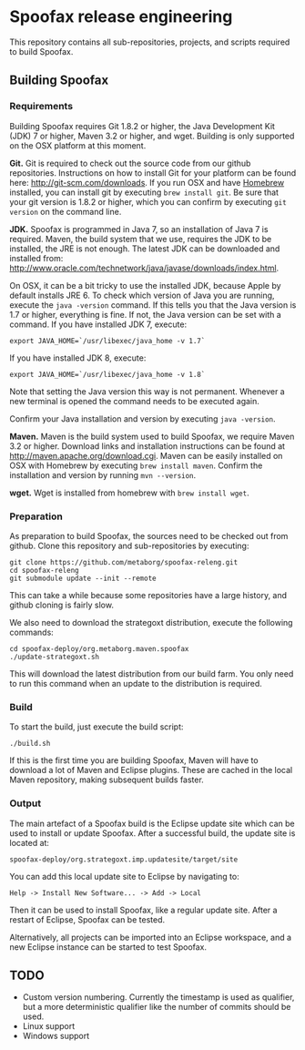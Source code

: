 # Spoofax release engineering

This repository contains all sub-repositories, projects, and scripts required to build Spoofax.

## Building Spoofax

### Requirements

Building Spoofax requires Git 1.8.2 or higher, the Java Development Kit (JDK) 7 or higher, Maven 3.2 or higher, and wget. Building is only supported on the OSX platform at this moment.

**Git.** Git is required to check out the source code from our github repositories. Instructions on how to install Git for your platform can be found here: <http://git-scm.com/downloads>. If you run OSX and have [Homebrew](http://brew.sh/) installed, you can install git by executing `brew install git`. Be sure that your git version is 1.8.2 or higher, which you can confirm by executing `git version` on the command line.

**JDK.** Spoofax is programmed in Java 7, so an installation of Java 7 is required. Maven, the build system that we use, requires the JDK to be installed, the JRE is not enough. The latest JDK can be downloaded and installed from: <http://www.oracle.com/technetwork/java/javase/downloads/index.html>.

On OSX, it can be a bit tricky to use the installed JDK, because Apple by default installs JRE 6. To check which version of Java you are running, execute the `java -version` command. If this tells you that the Java version is 1.7 or higher, everything is fine. If not, the Java version can be set with a command. If you have installed JDK 7, execute:

    export JAVA_HOME=`/usr/libexec/java_home -v 1.7`
    
If you have installed JDK 8, execute:

    export JAVA_HOME=`/usr/libexec/java_home -v 1.8`
    
Note that setting the Java version this way is not permanent. Whenever a new terminal is opened the command needs to be executed again.

Confirm your Java installation and version by executing `java -version`.

**Maven.** Maven is the build system used to build Spoofax, we require Maven 3.2 or higher. Download links and installation instructions can be found at <http://maven.apache.org/download.cgi>. Maven can be easily installed on OSX with Homebrew by executing `brew install maven`. Confirm the installation and version by running `mvn --version`.

**wget.** Wget is installed from homebrew with `brew install wget`.

### Preparation

As preparation to build Spoofax, the sources need to be checked out from github. Clone this repository and sub-repositories by executing:

    git clone https://github.com/metaborg/spoofax-releng.git
    cd spoofax-releng
    git submodule update --init --remote
    
This can take a while because some repositories have a large history, and github cloning is fairly slow.

We also need to download the strategoxt distribution, execute the following commands:

    cd spoofax-deploy/org.metaborg.maven.spoofax
    ./update-strategoxt.sh
    
This will download the latest distribution from our build farm. You only need to run this command when an update to the distribution is required.

### Build

To start the build, just execute the build script:

    ./build.sh
    
If this is the first time you are building Spoofax, Maven will have to download a lot of Maven and Eclipse plugins. These are cached in the local Maven repository, making subsequent builds faster.

### Output

The main artefact of a Spoofax build is the Eclipse update site which can be used to install or update Spoofax. After a successful build, the update site is located at:

    spoofax-deploy/org.strategoxt.imp.updatesite/target/site

You can add this local update site to Eclipse by navigating to:

    Help -> Install New Software... -> Add -> Local
    
Then it can be used to install Spoofax, like a regular update site. After a restart of Eclipse, Spoofax can be tested.

Alternatively, all projects can be imported into an Eclipse workspace, and a new Eclipse instance can be started to test Spoofax.

## TODO

* Custom version numbering. Currently the timestamp is used as qualifier, but a more deterministic qualifier like the number of commits should be used.
* Linux support
* Windows support
